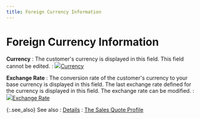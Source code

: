 ```yaml
---
title: Foreign Currency Information
---
```


# Foreign Currency Information


**Currency**
: The customer's currency is displayed in this field. This field cannot be edited.
: ![]({{site.sp_baseurl}}/img/lens.gif)[Currency]({{site.sp_baseurl}}/sales-docs/docs-profile/contents/tab-details/details/frgn-cur/currency_sales_process_contents_foreign_curreny_information.html)


**Exchange Rate**
: The conversion rate of the customer's currency to your base currency is displayed in this field. The last exchange rate defined for the currency is displayed in this field. The exchange rate can be modified.
: ![]({{site.sp_baseurl}}/img/lens.gif)[Exchange Rate]({{site.sp_baseurl}}/sales-docs/docs-profile/contents/tab-details/details/frgn-cur/exchange_rate_foreign_currency_information_sales_document.html)


{:.see_also}
See also
: [Details]({{site.sp_baseurl}}/misc/details_doc_view_details_sales_quote_step_by_step.html)
: [The Sales Quote Profile]({{site.sp_baseurl}}/sales-docs/sqs/create-sq/create-a-new-sales-quote/the_sales_quote_profile.html)
